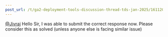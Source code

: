 ```yaml
---
post_url: /t/ga2-deployment-tools-discussion-thread-tds-jan-2025/161120/86
---
```

[@Jivraj](/u/jivraj) Hello Sir, I was able to submit the correct response now. Please consider this as solved (unless anyone else is facing similar issue)